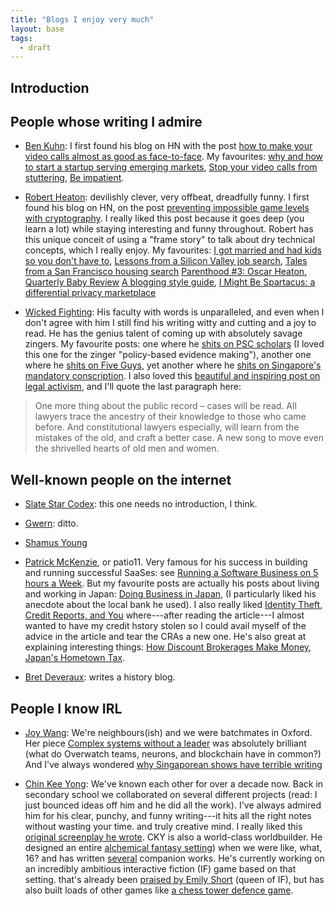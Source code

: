 ```yaml
---
title: "Blogs I enjoy very much"
layout: base
tags:
  - draft
---
```


## Introduction

## People whose writing I admire

- [Ben Kuhn](https://www.benkuhn.net/): I first found his blog on HN with the post
  [how to make your video calls almost as good as face-to-face](https://www.benkuhn.net/vc/).
  My favourites:
  [why and how to start a startup serving emerging markets](https://www.benkuhn.net/emco/),
  [Stop your video calls from stuttering](https://www.benkuhn.net/vcnet/),
  [Be impatient](https://www.benkuhn.net/impatient/).

- [Robert Heaton](https://robertheaton.com/): devilishly clever, very offbeat,
  dreadfully funny. I first found his blog on HN, on the post
  [preventing impossible game levels with cryptography](https://robertheaton.com/preventing-impossible-game-levels-using-cryptography/). I really liked this post
  because it goes deep (you learn a lot) while staying interesting and funny
  throughout. Robert has this unique conceit of using a "frame story" to talk about
  dry technical concepts, which I really enjoy.
  My favourites:
  [I got married and had kids so you don't have to](https://robertheaton.com/married-with-kids/),
  [Lessons from a Silicon Valley job search](https://robertheaton.com/2014/03/07/lessons-from-a-silicon-valley-job-search/),
  [Tales from a San Francisco housing search](https://robertheaton.com/2014/10/25/tales-from-a-san-francisco-housing-search/)
  [Parenthood #3: Oscar Heaton, Quarterly Baby Review](https://robertheaton.com/2019/08/25/parenthood-3-oscar-heaton-quarterly-baby-review/)
  [A blogging style guide](https://robertheaton.com/2018/12/06/a-blogging-style-guide/),
  [I Might Be Spartacus: a differential privacy marketplace](https://robertheaton.com/2018/10/28/i-might-be-spartacus-differential-privacy-marketplace/)

- [Wicked Fighting](https://www.wickedfighting.wordpress.com):
  His faculty with words is unparalleled, and even when I don't agree with him
  I still find his writing witty and cutting and a joy to read.
  He has the genius talent of coming up with absolutely savage zingers.
  My favourite posts:
  one where
  he [shits on PSC scholars](https://wickedfighting.wordpress.com/2019/04/01/the-problem-with-psc-scholars/)
  (I loved this one for the zinger "policy-based evidence making"),
  another one where
  he [shits on Five Guys](https://wickedfighting.wordpress.com/2019/12/29/review-five-guys/),
  yet another where
  he [shits on Singapore's mandatory conscription](https://wickedfighting.tumblr.com/post/50830029264/every-singaporean-son).
  I also loved this
  [beautiful and inspiring post on legal activism](https://wickedfighting.wordpress.com/2019/02/01/vignettes-of-work-8/),
  and I'll quote the last paragraph here:

> One more thing about the public record – cases will be read. All lawyers
> trace the ancestry of their knowledge to those who came before. And
> constitutional lawyers especially, will learn from the mistakes of the old,
> and craft a better case. A new song to move even the shrivelled hearts of old
> men and women.

## Well-known people on the internet

- [Slate Star Codex](https://www.slatestarcodex.com): this one needs no introduction,
  I think.

- [Gwern](https://gwern.net): ditto.

- [Shamus Young](https://www.shamusyoung.com)

- [Patrick McKenzie](https://www.kalzumeus.com/), or patio11.
  Very famous for his success in building and running successful SaaSes: see
  [Running a Software Business on 5 hours a Week](https://www.kalzumeus.com/2010/03/20/running-a-software-business-on-5-hours-a-week/).
  But my favourite posts are actually his posts about living and working in Japan:
  [Doing Business in Japan](https://www.kalzumeus.com/2014/11/07/doing-business-in-japan/),
  (I particularly liked his anecdote about the local bank he used).
  I also really liked [Identity Theft, Credit Reports, and You](https://www.kalzumeus.com/2017/09/09/identity-theft-credit-reports/)
  where---after reading the article---I almost wanted to have my credit hstory
  stolen so I could avail myself of the advice in the article and tear the CRAs
  a new one.
  He's also great at explaining interesting things:
  [How Discount Brokerages Make Money](https://www.kalzumeus.com/2019/6/26/how-brokerages-make-money/),
  [Japan's Hometown Tax](https://www.kalzumeus.com/2018/10/19/japanese-hometown-tax/).

- [Bret Deveraux](https://acoup.blog/): writes a history blog.

## People I know IRL

- [Joy Wang](https://joyw.home.blog/):
  We're neighbours(ish) and we were batchmates in Oxford.
  Her piece
  [Complex systems without a leader](https://joyw.home.blog/2020/06/25/complex-systems-without-a-leader/)
  was absolutely brilliant
  (what do Overwatch teams, neurons, and blockchain have in common?)
  And I've always wondered
  [why Singaporean shows have terrible writing](https://joyw.home.blog/2020/01/06/why-singaporean-shows-have-terrible-writing/)

- [Chin Kee Yong](https://chinkeeyong.wordpress.com/):
  We've known each other for over a decade now.
  Back in secondary school we collaborated on several different projects
  (read: I just bounced ideas off him and he did all the work).
  I've always admired him for his
  clear, punchy, and funny writing---it hits all the right notes without wasting your time.
  and truly creative mind.
  I really liked this
  [original screenplay he wrote](https://chinkeeyong.wordpress.com/2018/11/30/the-inquisitor-of-infernus-2018/).
  CKY is also a world-class worldbuilder.
  He designed an entire
  [alchemical fantasy setting](https://docs.google.com/document/d/1FHj3YAeYrdEqU139bZgmVLNQH3DJVXCeiY8AQO193CE/edit))
  when we were like, what, 16?
  and has written
  [several](https://docs.google.com/document/d/1n8lWNNVTRDXmjNJLypVELQNFSF6rOp9oBQjxncAj27Y/edit)
  companion works.
  He's currently working on an incredibly ambitious interactive fiction (IF) game
  based on that setting.
  that's already been [praised by Emily Short](https://emshort.blog/2017/12/28/2017-in-interactive-fiction/)
  (queen of IF), but has also built loads of other games like
  [a chess tower defence game](https://chinkeeyong.itch.io/chess-defense).
